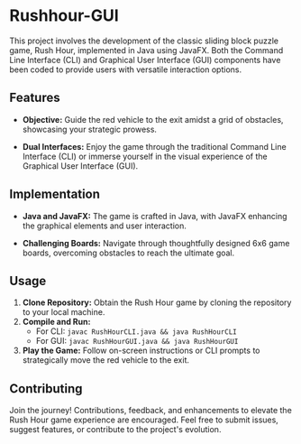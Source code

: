 # Rushhour-GUI
This project involves the development of the classic sliding block puzzle game, Rush Hour, implemented in Java using JavaFX. Both the Command Line Interface (CLI) and Graphical User Interface (GUI) components have been coded to provide users with versatile interaction options.

## Features

- **Objective:** Guide the red vehicle to the exit amidst a grid of obstacles, showcasing your strategic prowess.

- **Dual Interfaces:** Enjoy the game through the traditional Command Line Interface (CLI) or immerse yourself in the visual experience of the Graphical User Interface (GUI).

## Implementation

- **Java and JavaFX:** The game is crafted in Java, with JavaFX enhancing the graphical elements and user interaction.

- **Challenging Boards:** Navigate through thoughtfully designed 6x6 game boards, overcoming obstacles to reach the ultimate goal.

## Usage

1. **Clone Repository:** Obtain the Rush Hour game by cloning the repository to your local machine.
2. **Compile and Run:**
   - For CLI: `javac RushHourCLI.java && java RushHourCLI`
   - For GUI: `javac RushHourGUI.java && java RushHourGUI`
3. **Play the Game:** Follow on-screen instructions or CLI prompts to strategically move the red vehicle to the exit.

## Contributing

Join the journey! Contributions, feedback, and enhancements to elevate the Rush Hour game experience are encouraged. Feel free to submit issues, suggest features, or contribute to the project's evolution.
